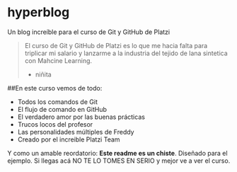 # hyperblog
Un blog increíble para el curso de Git y GitHub de Platzi
>El curso de Git y GitHub de Platzi es lo que me hacia falta para triplicar mi salario y lanzarme a la industria del tejido de lana sintetica con Mahcine Learning.
> - niñita

##En este curso vemos de todo:
* Todos los comandos de Git
* El flujo de comando en GitHub
* El verdadero amor por las buenas prácticas
* Trucos locos del profesor
* Las personalidades múltiples de Freddy
* Creado por el increible Platzi Team

Y como un amable reordatorio: **Este readme es un chiste**. Diseñado para el ejemplo. Si llegas acá NO TE LO TOMES EN SERIO y mejor ve a ver el curso.